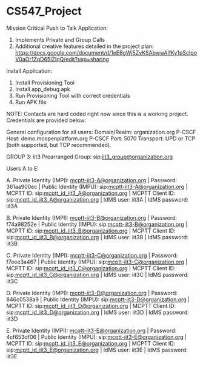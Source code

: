 # CS547_Project

Mission Critical Push to Talk Application:

1. Implements Private and Group Calls
2. Additional creative features detailed in the project plan:
   https://docs.google.com/document/d/1eE6gWj5ZyKSAbwwAlfKy1pScIpoV0aOr1ZqD65IZIqQ/edit?usp=sharing
   
Install Application:
1. Install Provisioning Tool
2. Install app_debug.apk
3. Run Provisioning Tool with correct credentials
4. Run APK file

NOTE: Contacts are hard coded right now since this is a working project. Credentials are provided below:

General configuration for all users:
Domain/Realm: organization.org
P-CSCF Host: demo.mcopenplatform.org
P-CSCF Port: 5070
Transport: UPD or TCP (both supported, but TCP recommended).

GROUP 3: iit3
Prearranged Group: sip:iit3_group@organization.org

Users A to E:


A. Private Identity (IMPI): mcptt-iit3-A@organization.org | Password: 361aa900ec | Public Identity (IMPU): sip:mcptt-iit3-A@organization.org | MCPTT ID: sip:mcptt_id_iit3_A@organization.org | MCPTT Client ID: sip:mcptt_id_iit3_A@organization.org | IdMS user: iit3A | IdMS password: iit3A


B. Private Identity (IMPI): mcptt-iit3-B@organization.org | Password: f74a98252e | Public Identity (IMPU): sip:mcptt-iit3-B@organization.org | MCPTT ID: sip:mcptt_id_iit3_B@organization.org | MCPTT Client ID: sip:mcptt_id_iit3_B@organization.org | IdMS user: iit3B | IdMS password: iit3B


C. Private Identity (IMPI): mcptt-iit3-C@organization.org | Password: f7eee3a467 | Public Identity (IMPU): sip:mcptt-iit3-C@organization.org | MCPTT ID: sip:mcptt_id_iit3_C@organization.org | MCPTT Client ID: sip:mcptt_id_iit3_C@organization.org | IdMS user: iit3C | IdMS password: iit3C


D. Private Identity (IMPI): mcptt-iit3-D@organization.org | Password: 846c0538a9 | Public Identity (IMPU): sip:mcptt-iit3-D@organization.org | MCPTT ID: sip:mcptt_id_iit3_D@organization.org | MCPTT Client ID: sip:mcptt_id_iit3_D@organization.org | IdMS user: iit3D | IdMS password: iit3D


E. Private Identity (IMPI): mcptt-iit3-E@organization.org | Password: 4cf653df06 | Public Identity (IMPU): sip:mcptt-iit3-E@organization.org | MCPTT ID: sip:mcptt_id_iit3_E@organization.org | MCPTT Client ID: sip:mcptt_id_iit3_E@organization.org | IdMS user: iit3E | IdMS password: iit3E

